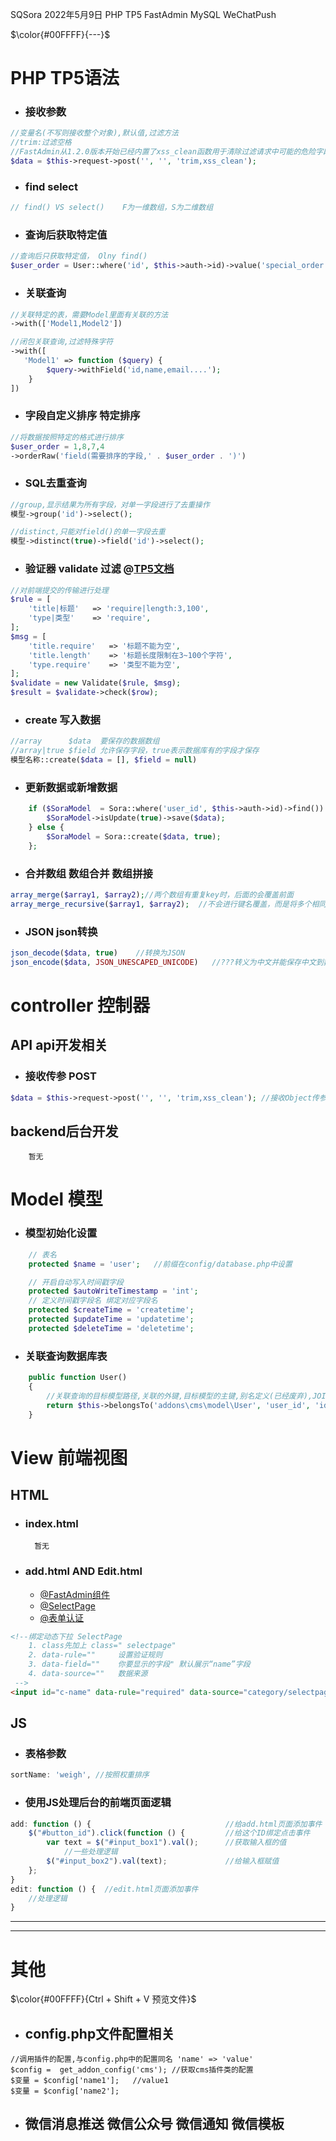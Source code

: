 SQSora 2022年5月9日 PHP TP5 FastAdmin MySQL WeChatPush  



 $\color{#00FFFF}{---}$ 
# **PHP** **TP5语法**  
* ### 接收参数
```php
//变量名(不写则接收整个对象),默认值,过滤方法 
//trim:过滤空格
//FastAdmin从1.2.0版本开始已经内置了xss_clean函数用于清除过滤请求中可能的危险字段
$data = $this->request->post('', '', 'trim,xss_clean');
```
 
* ### find select
```php
// find() VS select()    F为一维数组，S为二维数组
```

* ### 查询后获取特定值
```php
//查询后只获取特定值， Olny find()
$user_order = User::where('id', $this->auth->id)->value('special_order');
```


* ### 关联查询
```php
//关联特定的表，需要Model里面有关联的方法
->with(['Model1,Model2'])

//闭包关联查询,过滤特殊字符
->with([
   'Model1' => function ($query) {
        $query->withField('id,name,email....');
    }
])
```

* ### 字段自定义排序 特定排序
```php
//将数据按照特定的格式进行排序 
$user_order = 1,8,7,4
->orderRaw('field(需要排序的字段,' . $user_order . ')')
```

* ### SQL去重查询
```php
//group,显示结果为所有字段，对单一字段进行了去重操作
模型->group('id')->select();

//distinct,只能对field()的单一字段去重
模型->distinct(true)->field('id')->select();
```

* ### 验证器  validate 过滤  @[TP5文档](https://static.kancloud.cn/manual/thinkphp5/129352.html)
```php
//对前端提交的传输进行处理 
$rule = [
    'title|标题'   => 'require|length:3,100',
    'type|类型'    => 'require',
];
$msg = [
    'title.require'   => '标题不能为空',
    'title.length'    => '标题长度限制在3~100个字符',
    'type.require'    => '类型不能为空',
];
$validate = new Validate($rule, $msg);
$result = $validate->check($row);
```

* ### create  写入数据
```php
//array      $data  要保存的数据数组
//array|true $field 允许保存字段，true表示数据库有的字段才保存
模型名称::create($data = [], $field = null)
```

* ### 更新数据或新增数据
```php
    if ($SoraModel  = Sora::where('user_id', $this->auth->id)->find()) {
        $SoraModel->isUpdate(true)->save($data);
    } else {
        $SoraModel = Sora::create($data, true);
    };
```

* ### 合并数组 数组合并 数组拼接
```php
array_merge($array1, $array2);//两个数组有重复key时，后面的会覆盖前面
array_merge_recursive($array1, $array2);  //不会进行键名覆盖，而是将多个相同键名的值递归组成一个数组。
```
 
* ### JSON json转换
```php
json_decode($data, true)    //转换为JSON
json_encode($data, JSON_UNESCAPED_UNICODE)   //???转义为中文并能保存中文到数据库???
```

# **controller 控制器**

## **API api开发相关**

* ### 接收传参 POST
```php
$data = $this->request->post('', '', 'trim,xss_clean'); //接收Object传参,默认值,过滤参数
```

## **backend后台开发**
        暂无

# **Model 模型**

* ### 模型初始化设置
```php
    // 表名
    protected $name = 'user';   //前缀在config/database.php中设置

    // 开启自动写入时间戳字段
    protected $autoWriteTimestamp = 'int';
    // 定义时间戳字段名 绑定对应字段名
    protected $createTime = 'createtime';
    protected $updateTime = 'updatetime';
    protected $deleteTime = 'deletetime';

```
 
* ### __关联查询数据库表__
```php
    public function User()
    {
        //关联查询的目标模型路径,关联的外键,目标模型的主键,别名定义(已经废弃),JOIN类型 -> 预载入方式
        return $this->belongsTo('addons\cms\model\User', 'user_id', 'id')->setEagerlyType(0);
    }
```

# **View 前端视图**

## **HTML**

* ### **index.html**
        暂无
* ### **add.html AND Edit.html**
    + [@FastAdmin组件](https://doc.fastadmin.net/doc/component.html)
    + [@SelectPage](https://doc.fastadmin.net/doc/178.html)
    + [@表单认证](https://doc.fastadmin.net/doc/179.html)
```html
<!--绑定动态下拉 SelectPage
    1. class先加上 class=" selectpage"
    2. data-rule=""     设置验证规则
    3. data-field=""    你要显示的字段" 默认展示“name”字段
    4. data-source=""   数据来源
 -->
<input id="c-name" data-rule="required" data-source="category/selectpage" class="form-control selectpage" name="row[name]" type="text" value="{$row.user_id|htmlentities}">
```


## **JS**
* ### 表格参数
```js
sortName: 'weigh', //按照权重排序

```
* ### 使用JS处理后台的前端页面逻辑
```js
add: function () {                              //给add.html页面添加事件
    $("#button_id").click(function () {         //给这个ID绑定点击事件
        var text = $("#input_box1").val();      //获取输入框的值
            //一些处理逻辑
        $("#input_box2").val(text);             //给输入框赋值
    };
}
edit: function () {  //edit.html页面添加事件
    //处理逻辑
}
```


******
******


# **其他**

$\color{#00FFFF}{Ctrl + Shift + V 预览文件}$

* ## config.php文件配置相关
```
//调用插件的配置,与config.php中的配置同名 'name' => 'value'
$config =  get_addon_config('cms'); //获取cms插件类的配置
$变量 = $config['name1'];   //value1
$变量 = $config['name2'];
```

* ## __微信消息推送 微信公众号 微信通知 微信模板__